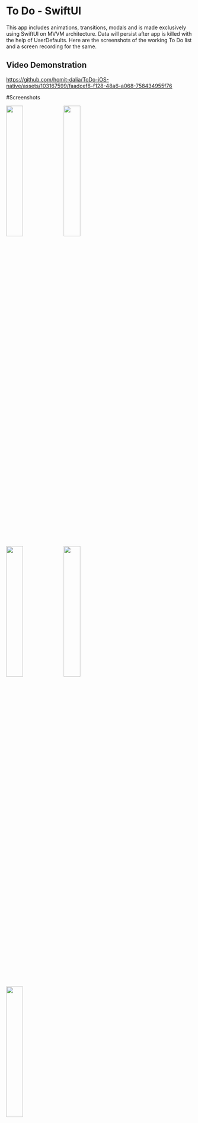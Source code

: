 # To Do - SwiftUI

This app includes animations, transitions, modals and is made exclusively using SwiftUI on MVVM architecture. Data will persist after app is killed with the help of UserDefaults. Here are the screenshots of the working To Do list and a screen recording for the same. 

## Video Demonstration
https://github.com/homit-dalia/ToDo-iOS-native/assets/103167599/faadcef8-f128-48a6-a068-758434955f76

#Screenshots
<p float="center">
  <img src="https://github.com/homit-dalia/ToDo-iOS-native/assets/103167599/6a622bd7-3eb2-483b-8eab-7d8b5798a0bc" width="30%" />
  <img src="https://github.com/homit-dalia/ToDo-iOS-native/assets/103167599/711ecf1d-6c53-4d93-890d-31bfd3730baf" width="30%" /> 
</p>

<p float="center">
  <img src="https://github.com/homit-dalia/ToDo-iOS-native/assets/103167599/4921edac-a85f-45bb-83c5-5fe594d46c65" width="30%" />
  <img src="https://github.com/homit-dalia/ToDo-iOS-native/assets/103167599/22c8ee6e-fd7b-4490-9331-71d9c3f954b0" width="30%" /> 
</p>

<p float="center">
  <img src="https://github.com/homit-dalia/ToDo-iOS-native/assets/103167599/855ca691-4f91-4bf9-9dbf-cfe42a3d9005" width="30%" />
</p>
